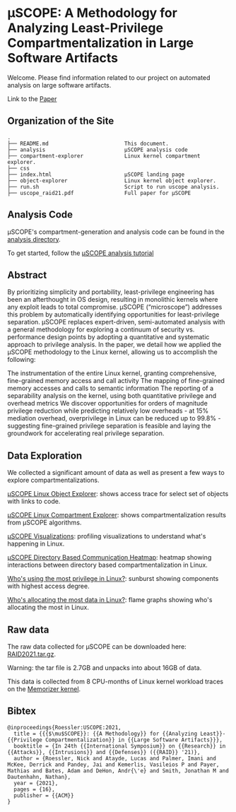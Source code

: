 # μSCOPE: A Methodology for Analyzing Least-Privilege Compartmentalization in Large Software Artifacts

Welcome. Please find information related to our project on automated analysis on large software artifacts.

Link to the [Paper](https://fierce-lab.gitlab.io/uscope/uscope_raid21.pdf)

<!-- Trigger our visits counter by visiting countapi -->
<script async src="https://api.countapi.xyz/hit/fierce-lab.gitlab.io/uscope-repo"></script>

## Organization of the Site
```
.
├── README.md                        This document.
├── analysis                         μSCOPE analysis code
├── compartment-explorer             Linux kernel compartment explorer.
├── css 
├── index.html                       μSCOPE landing page
├── object-explorer                  Linux kernel object explorer.
├── run.sh                           Script to run uscope analysis.
├── uscope_raid21.pdf                Full paper for μSCOPE

```

## Analysis Code

μSCOPE's compartment-generation and analysis code can be found in the [analysis directory](https://gitlab.com/fierce-lab/uscope/-/tree/master/analysis).

To get started, follow the [μSCOPE analysis tutorial](https://gitlab.com/fierce-lab/uscope/-/tree/master/tutorial/README.md)

## Abstract

By prioritizing simplicity and portability, least-privilege engineering has been an afterthought in OS design, resulting in monolithic kernels where any exploit leads to total compromise. μSCOPE (“microscope”) addresses this problem by automatically identifying opportunities for least-privilege separation. μSCOPE replaces expert-driven, semi-automated analysis with a general methodology for exploring a continuum of security vs. performance design points by adopting a quantitative and systematic approach to privilege analysis. In the paper, we detail how we applied the μSCOPE methodology to the Linux kernel, allowing us to accomplish the following:

The instrumentation of the entire Linux kernel, granting comprehensive, fine-grained memory access and call activity
The mapping of fine-grained memory accesses and calls to semantic information
The reporting of a separability analysis on the kernel, using both quantitative privilege and overhead metrics
We discover opportunities for orders of magnitude privilege reduction while predicting relatively low overheads - at 15% mediation overhead, overprivilege in Linux can be reduced up to 99.8% - suggesting fine-grained privilege separation is feasible and laying the groundwork for accelerating real privilege separation.

## Data Exploration

We collected a significant amount of data as well as present a few ways to explore compartmentalizations.

[μSCOPE Linux Object Explorer](https://fierce-lab.gitlab.io/uscope/object-explorer/): shows access trace for select set of objects with links to code.

[μSCOPE Linux Compartment Explorer](https://fierce-lab.gitlab.io/uscope/compartment-explorer/): shows compartmentalization results from µSCOPE algorithms.

[μSCOPE Visualizations](https://fierce-lab.gitlab.io/memorizer/dashboard/index.html): profiling visualizations to understand what's happening in Linux.

[μSCOPE Directory Based Communication Heatmap](https://fierce-lab.gitlab.io/memorizer/dashboard/heatmap.html): heatmap showing interactions between directory based compartmentalization in Linux.

[Who's using the most privilege in Linux?](https://fierce-lab.gitlab.io/memorizer/dashboard/sunburst.html): sunburst showing components with highest access degree.

[Who's allocating the most data in Linux?](https://fierce-lab.gitlab.io/memorizer/dashboard/alloc.html): flame graphs showing who's allocating the most in Linux.

## Raw data

The raw data collected for μSCOPE can be downloaded here: [RAID2021.tar.gz](https://drive.google.com/file/d/1ms7bQvJiUUpq5LpBIeQQZJXZVpNrLMFS).

Warning: the tar file is 2.7GB and unpacks into about 16GB of data.

This data is collected from 8 CPU-months of Linux kernel workload traces on the [Memorizer kernel](https://fierce-lab.gitlab.io/memorizer/).

## Bibtex

```
@inproceedings{Roessler:USCOPE:2021,
  title = {{{$\mu$SCOPE}}: {{A Methodology}} for {{Analyzing Least}}-{{Privilege Compartmentalization}} in {{Large Software Artifacts}}},
  booktitle = {In 24th {{International Symposium}} on {{Research}} in {{Attacks}}, {{Intrusions}} and {{Defenses}} ({{RAID}} '21)},
  author = {Roessler, Nick and Atayde, Lucas and Palmer, Imani and McKee, Derrick and Pandey, Jai and Kemerlis, Vasileios P and Payer, Mathias and Bates, Adam and DeHon, Andr{\'e} and Smith, Jonathan M and Dautenhahn, Nathan},
  year = {2021},
  pages = {16},
  publisher = {{ACM}}
}
```
